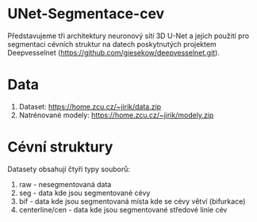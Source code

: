 # UNet-Segmentace-cev
Představujeme tři architektury neuronový sítí 3D U-Net a jejich použití pro segmentaci cévních struktur na datech poskytnutých projektem Deepvesselnet (https://github.com/giesekow/deepvesselnet.git). 

# Data
  1. Dataset: https://home.zcu.cz/~jirik/data.zip
  2. Natrénované modely: https://home.zcu.cz/~jirik/modely.zip

# Cévní struktury
Datasety obsahují čtyři typy souborů:
  1. raw - nesegmentovaná data
  2. seg - data kde jsou segmentované cévy
  3. bif - data kde jsou segmentovaná místa kde se cévy větví (bifurkace)
  4. centerline/cen - data kde jsou segmentované středové linie cév


